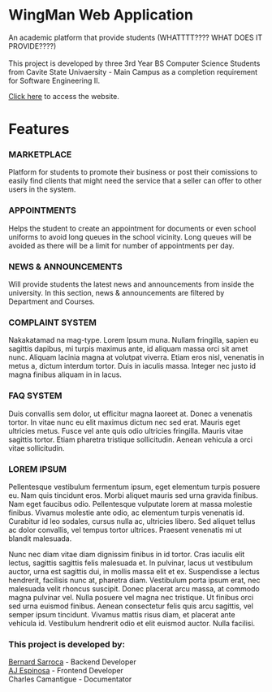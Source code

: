# WingMan Web Application
An academic platform that provide students (WHATTTT???? WHAT DOES IT PROVIDE????) <br><br>
This project is developed by three 3rd Year BS Computer Science Students from Cavite State Univaersity - Main Campus as a completion requirement for Software Engineering II.

[Click here](https://wingman-beta.vercel.app/) to access the website.

# Features
### MARKETPLACE
Platform for students to promote their business or post their comissions to easily find clients that might need the service that a seller can offer to other users in the system.

### APPOINTMENTS
Helps the student to create an appointment for documents or even school uniforms to avoid long queues in the school vicinity. Long queues will be avoided as there will be a limit for number of appointments per day.

### NEWS & ANNOUNCEMENTS
Will provide students the latest news and announcements from inside the university. In this section, news & announcements are filtered by Department and Courses.

### COMPLAINT SYSTEM
Nakakatamad na mag-type. Lorem Ipsum muna. Nullam fringilla, sapien eu sagittis dapibus, mi turpis maximus ante, id aliquam massa orci sit amet nunc. Aliquam lacinia magna at volutpat viverra. Etiam eros nisl, venenatis in metus a, dictum interdum tortor. Duis in iaculis massa. Integer nec justo id magna finibus aliquam in in lacus.

### FAQ SYSTEM
Duis convallis sem dolor, ut efficitur magna laoreet at. Donec a venenatis tortor. In vitae nunc eu elit maximus dictum nec sed erat. Mauris eget ultricies metus. Fusce vel ante quis odio ultricies fringilla. Mauris vitae sagittis tortor. Etiam pharetra tristique sollicitudin. Aenean vehicula a orci vitae sollicitudin.

### LOREM IPSUM
Pellentesque vestibulum fermentum ipsum, eget elementum turpis posuere eu. Nam quis tincidunt eros. Morbi aliquet mauris sed urna gravida finibus. Nam eget faucibus odio. Pellentesque vulputate lorem at massa molestie finibus. Vivamus molestie ante odio, ac elementum turpis venenatis id. Curabitur id leo sodales, cursus nulla ac, ultricies libero. Sed aliquet tellus ac dolor convallis, vel tempus tortor ultrices. Praesent venenatis mi ut blandit malesuada.

Nunc nec diam vitae diam dignissim finibus in id tortor. Cras iaculis elit lectus, sagittis sagittis felis malesuada et. In pulvinar, lacus ut vestibulum auctor, urna est sagittis dui, in mollis massa elit et ex. Suspendisse a lectus hendrerit, facilisis nunc at, pharetra diam. Vestibulum porta ipsum erat, nec malesuada velit rhoncus suscipit. Donec placerat arcu massa, at commodo magna pulvinar vel. Nulla posuere vel magna nec tristique. Ut finibus orci sed urna euismod finibus. Aenean consectetur felis quis arcu sagittis, vel semper ipsum tincidunt. Vivamus mattis risus diam, et placerat ante vehicula id. Vestibulum hendrerit odio et elit euismod auctor. Nulla facilisi.

### This project is developed by:
[Bernard Sarroca](https://github.com/iamnards) - Backend Developer <br>
[AJ Espinosa](https://github.com/eyrooonnn) - Frontend Developer <br>
Charles Camantigue - Documentator
